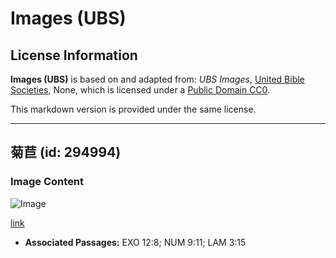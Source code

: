 # Images (UBS)

## License Information

**Images (UBS)** is based on and adapted from: _UBS Images_, [United Bible Societies](https://unitedbiblesocieties.org/), None, which is licensed under a [Public Domain CC0](https://creativecommons.org/public-domain/cc0/).

This markdown version is provided under the same license.



--------------------------------

## 菊苣 (id: 294994)

### Image Content

![Image](https://cdn.aquifer.bible/aquifer-content/resources/Media/WEB-0127_chicory.jpg)

[link](https://cdn.aquifer.bible/aquifer-content/resources/Media/WEB-0127_chicory.jpg)

* **Associated Passages:** EXO 12:8; NUM 9:11; LAM 3:15

